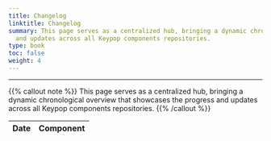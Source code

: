 ```yaml
---
title: Changelog
linktitle: Changelog
summary: This page serves as a centralized hub, bringing a dynamic chronological overview that showcases the progress 
  and updates across all Keypop components repositories.
type: book
toc: false
weight: 4
---
```


---

{{% callout note %}}
This page serves as a centralized hub, bringing a dynamic chronological overview that showcases the progress and updates
across all Keypop components repositories.
{{% /callout %}}

<table id="changelog-table" class="table table-striped">
   <thead>
      <tr>
         <th>Date</th>
         <th>Component</th>
      </tr>
   </thead>
   <tbody>
<!-- CHANGELOG_CONTENT -->
   </tbody>
</table>
